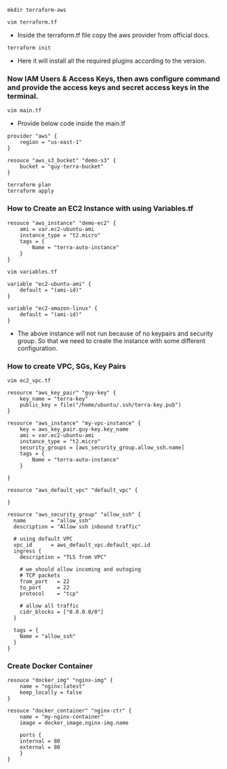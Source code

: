 ```
mkdir terraform-aws
```

```
vim terraform.tf
```
- Inside the terraform.tf file copy the aws provider from official docs.

```
terraform init
```
- Here it will install all the required plugins according to the version.

### Now IAM Users & Access Keys, then aws configure command and provide the access keys and secret access keys in the terminal.

```
vim main.tf
```
- Provide below code inside the main.tf
```
provider "aws" {
	region = "us-east-1"
}
```
```
resouce "aws_s3_bucket" "demo-s3" {
	bucket = "guy-terra-bucket"
}
```

```
terraform plan
terraform apply
```

### How to Create an EC2 Instance with using Variables.tf

```
resouce "aws_instance" "demo-ec2" {
	ami = var.ec2-ubuntu-ami
	instance_type = "t2.micro"
	tags = {
		Name = "terra-auto-instance"
	}
}
```

```
vim variables.tf
```
```
variable "ec2-ubuntu-ami" {
	default = "(ami-id)"
}

variable "ec2-amazon-linux" {
	default = "(ami-id)"
}
```

- The above instance will not run because of no keypairs and security group. So that we need to create the instance with some different configuration.
### How to create VPC, SGs, Key Pairs

```
vim ec2_vpc.tf
```
```
resource "aws_key_pair" "guy-key" {
	key_name = "terra-key" 
	public_key = file("/home/ubuntu/.ssh/terra-key.pub")
}

resource "aws_instance" "my-vpc-instance" {
	key = aws_key_pair.guy-key.key_name
	ami = var.ec2-ubuntu-ami
	instance_type = "t2.micro"
	security_groups = [aws_security_group.allow_ssh.name]
	tags = {
		Name = "terra-auto-instance"
	}
	
}

resource "aws_default_vpc" "default_vpc" {
	
}

resource "aws_security_group" "allow_ssh" {
  name        = "allow_ssh"
  description = "Allow ssh inbound traffic"

  # using default VPC
  vpc_id      = aws_default_vpc.default_vpc.id
  ingress {
    description = "TLS from VPC"

    # we should allow incoming and outoging
    # TCP packets
    from_port   = 22
    to_port     = 22
    protocol    = "tcp"

    # allow all traffic
    cidr_blocks = ["0.0.0.0/0"]
  }

  tags = {
    Name = "allow_ssh"
  }
}
```

### Create Docker Container

```
resouce "docker_img" "nginx-img" {
	name = "nginx:latest"
	keep_locally = false
}

resouce "docker_container" "nginx-ctr" {
	name = "my-nginx-container"
	image = docker_image.nginx-img.name

	ports {
	internal = 80
	external = 80
	}
}

```